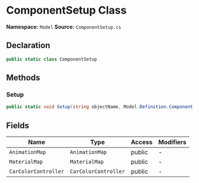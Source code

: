 # ComponentSetup Class

**Namespace:** `Model`
**Source:** `ComponentSetup.cs`

## Declaration

```csharp
public static class ComponentSetup
```

## Methods

### Setup

```csharp
public static void Setup(string objectName, Model.Definition.Component component, Context setupContext, Transform parent, Action<string, Action<Value>> observeProperty, IPrefabInstantiator prefabInstantiator)
```

## Fields

| Name | Type | Access | Modifiers |
|------|------|--------|-----------|
| `AnimationMap` | `AnimationMap` | public | - |
| `MaterialMap` | `MaterialMap` | public | - |
| `CarColorController` | `CarColorController` | public | - |

